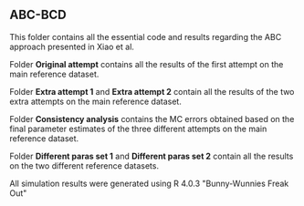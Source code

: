 ## ABC-BCD ##

This folder contains all the essential code and results regarding the ABC approach presented in Xiao et al. 

Folder **Original attempt** contains all the results of the first attempt on the main reference dataset.

Folder **Extra attempt 1** and **Extra attempt 2** contain all the results of the two extra attempts on the main reference dataset. 

Folder **Consistency analysis** contains the MC errors obtained based on the final parameter estimates of the three different attempts on the main reference dataset. 

Folder **Different paras set 1** and **Different paras set 2** contain all the results on the two different reference datasets. 

All simulation results were generated using R 4.0.3 "Bunny-Wunnies Freak Out"
